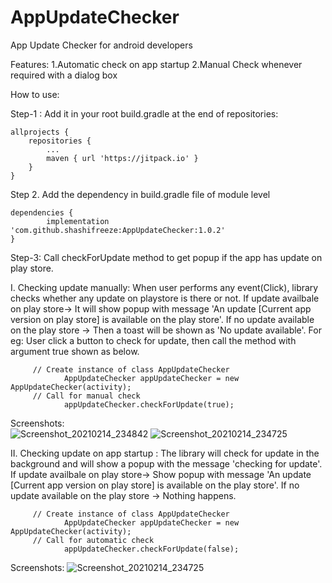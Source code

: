 # AppUpdateChecker
App Update Checker for android developers

Features:
1.Automatic check on app startup
2.Manual Check whenever required with a dialog box

How to use:

Step-1 : 
Add it in your root build.gradle at the end of repositories:

	allprojects {
		repositories {
			...
			maven { url 'https://jitpack.io' }
		}
	}
Step 2. Add the dependency in build.gradle file of module level

	dependencies {
	        implementation 'com.github.shashifreeze:AppUpdateChecker:1.0.2'
	}
  
Step-3: Call checkForUpdate method to get popup if the app has update on play store.

I. Checking update manually: When user performs any event(Click), library checks whether any update on playstore is there or not.
	   If update availbale on play store-> It will show popup with message 'An update [Current app version on play store] is available on the play store'.
	   If no update available  on the play store ->  Then a toast will be shown as 'No update available'.
	   For eg: User click a button to check for update, then call the method with argument true shown as below.
	  
	     // Create instance of class AppUpdateChecker
       	     	AppUpdateChecker appUpdateChecker = new AppUpdateChecker(activity);
	     // Call for manual check
             	appUpdateChecker.checkForUpdate(true);
Screenshots:	
	![Screenshot_20210214_234842](https://user-images.githubusercontent.com/30362030/107885526-d352fd00-6f20-11eb-8932-c9e654aea049.jpg)
	![Screenshot_20210214_234725](https://user-images.githubusercontent.com/30362030/107885521-cdf5b280-6f20-11eb-8655-d3aac81b106b.jpg)
	    
	 
II. Checking update on app startup : The library will check for update in the background and will show a popup with the message 'checking for update'.
	If update availbale on play store-> Show popup with message 'An update [Current app version on play store] is available on the play store'.
	If no update available  on the play store ->  Nothing happens.
	 
	     // Create instance of class AppUpdateChecker
       	     	AppUpdateChecker appUpdateChecker = new AppUpdateChecker(activity);
	     // Call for automatic check
             	appUpdateChecker.checkForUpdate(false);
Screenshots:
	 ![Screenshot_20210214_234725](https://user-images.githubusercontent.com/30362030/107885521-cdf5b280-6f20-11eb-8655-d3aac81b106b.jpg)
	 
	 
	     
	     


